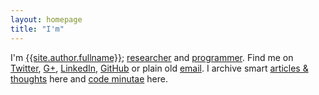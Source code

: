 ```yaml
---
layout: homepage
title: "I'm"
---
```


I'm [{{site.author.fullname}}][about]; [researcher][research] and
[programmer][github]. Find me on [Twitter][twitter], [G+][googleplus],
[LinkedIn][linkedin], [GitHub][github] or plain old [email][email]. I archive
smart [articles &amp; thoughts][articles_archive] here and [code
minutae][minutae_archive] here.

[twitter]: {{site.author.twitter_url}}
[github]: {{site.author.github_url}}
[googleplus]: {{site.author.googleplus_url}}
[linkedin]: {{site.author.linkedin_url}}
[about]: /about/
[research]: /research/
[articles_archive]: /articles/archive/
[email]: mailto:?Subject=You're%20Awesome
[minutae_archive]: /minutae/archive/
